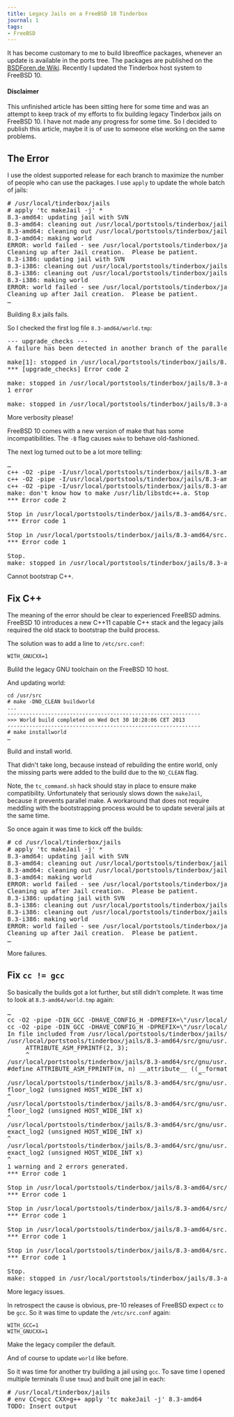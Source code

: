 ```yaml
---
title: Legacy Jails on a FreeBSD 10 Tinderbox
journal: 1
tags:
- FreeBSD
---
```

It has become customary to me to build libreoffice packages, whenever
an update is available in the ports tree. The packages are published
on the
[BSDForen.de Wiki](https://wiki.bsdforen.de/anwendungen:libreoffice_aus_inoffiziellen_paketen).
Recently I updated the Tinderbox host system to FreeBSD 10.

<div class="note warn">
	<h4>Disclaimer</h4>
	<p>
	This unfinished article has been sitting here for some time
	and was an attempt to keep track of my efforts to fix building
	legacy Tinderbox jails on FreeBSD 10. I have not made any
	progress for some time. So I decided to publish this article,
	maybe it is of use to someone else working on the same problems.
	</p>
</div>

The Error
---------

I use the oldest supported release for each branch to maximize the
number of people who can use the packages. I use `apply` to update
the whole batch of jails:

<pre>
# /usr/local/tinderbox/jails
# apply 'tc makeJail -j' *
8.3-amd64: updating jail with SVN
8.3-amd64: cleaning out /usr/local/portstools/tinderbox/jails/8.3-amd64/obj
8.3-amd64: cleaning out /usr/local/portstools/tinderbox/jails/8.3-amd64/tmp
8.3-amd64: making world
<span class="bad">ERROR: world failed - see /usr/local/portstools/tinderbox/jails/8.3-amd64/world.tmp</span>
Cleaning up after Jail creation.  Please be patient.
8.3-i386: updating jail with SVN
8.3-i386: cleaning out /usr/local/portstools/tinderbox/jails/8.3-i386/obj
8.3-i386: cleaning out /usr/local/portstools/tinderbox/jails/8.3-i386/tmp
8.3-i386: making world
<span class="bad">ERROR: world failed - see /usr/local/portstools/tinderbox/jails/8.3-i386/world.tmp</span>
Cleaning up after Jail creation.  Please be patient.
…
</pre>
Building 8.x jails fails.

So I checked the first log file `8.3-amd64/world.tmp`:

<pre>
--- upgrade_checks ---
A failure has been detected in another branch of the parallel make

make[1]: stopped in /usr/local/portstools/tinderbox/jails/8.3-amd64/src
*** [upgrade_checks] Error code 2

make: stopped in /usr/local/portstools/tinderbox/jails/8.3-amd64/src
1 error

make: stopped in /usr/local/portstools/tinderbox/jails/8.3-amd64/src
</pre>
More verbosity please!

FreeBSD 10 comes with a new version of make that has some incompatibilities.
The `-B` flag causes `make` to behave old-fashioned.

The next log turned out to be a lot more telling:

<pre>
…
c++ -O2 -pipe -I/usr/local/portstools/tinderbox/jails/8.3-amd64/obj/usr/local/portstools/tinderbox/jails/8.3-amd64/src/tmp/legacy/usr/include -I/usr/local/portstools/tinderbox/jails/8.3-amd64/src/gnu/usr.bin/gperf/../../../contrib/gperf/lib -I/usr/local/portstools/tinderbox/jails/8.3-amd64/src/gnu/usr.bin/gperf -c /usr/local/portstools/tinderbox/jails/8.3-amd64/src/gnu/usr.bin/gperf/../../../contrib/gperf/src/version.cc
c++ -O2 -pipe -I/usr/local/portstools/tinderbox/jails/8.3-amd64/obj/usr/local/portstools/tinderbox/jails/8.3-amd64/src/tmp/legacy/usr/include -I/usr/local/portstools/tinderbox/jails/8.3-amd64/src/gnu/usr.bin/gperf/../../../contrib/gperf/lib -I/usr/local/portstools/tinderbox/jails/8.3-amd64/src/gnu/usr.bin/gperf -c /usr/local/portstools/tinderbox/jails/8.3-amd64/src/gnu/usr.bin/gperf/../../../contrib/gperf/lib/getline.cc
c++ -O2 -pipe -I/usr/local/portstools/tinderbox/jails/8.3-amd64/obj/usr/local/portstools/tinderbox/jails/8.3-amd64/src/tmp/legacy/usr/include -I/usr/local/portstools/tinderbox/jails/8.3-amd64/src/gnu/usr.bin/gperf/../../../contrib/gperf/lib -I/usr/local/portstools/tinderbox/jails/8.3-amd64/src/gnu/usr.bin/gperf -c /usr/local/portstools/tinderbox/jails/8.3-amd64/src/gnu/usr.bin/gperf/../../../contrib/gperf/lib/hash.cc
<span class="bad">make: don't know how to make /usr/lib/libstdc++.a. Stop</span>
*** Error code 2

Stop in /usr/local/portstools/tinderbox/jails/8.3-amd64/src.
*** Error code 1

Stop in /usr/local/portstools/tinderbox/jails/8.3-amd64/src.
*** Error code 1

Stop.
make: stopped in /usr/local/portstools/tinderbox/jails/8.3-amd64/src
</pre>
Cannot bootstrap C++.

Fix C++
-------

The meaning of the error should be clear to experienced FreeBSD admins.
FreeBSD 10 introduces a new C++11 capable C++ stack and the legacy
jails required the old stack to bootstrap the build process.

The solution was to add a line to `/etc/src.conf`:

	WITH_GNUCXX=1

Bulild the legacy GNU toolchain on the FreeBSD 10 host.


And updating world:

~~~
cd /usr/src
# make -DNO_CLEAN buildworld
...
--------------------------------------------------------------
>>> World build completed on Wed Oct 30 10:28:06 CET 2013
--------------------------------------------------------------
# make installworld
…
~~~
Build and install world.

That didn't take long, because instead of rebuilding the entire world,
only the missing parts were added to the build due to the `NO_CLEAN`
flag.

Note, the `tc_command.sh` hack should stay in place to ensure make
compatibility. Unfortunately that seriously slows down the `makeJail`,
because it prevents parallel make. A workaround that does not require
meddling with the bootstrapping process would be to update several
jails at the same time.

So once again it was time to kick off the builds:

<pre>
# cd /usr/local/tinderbox/jails
# apply 'tc makeJail -j' *
8.3-amd64: updating jail with SVN
8.3-amd64: cleaning out /usr/local/portstools/tinderbox/jails/8.3-amd64/obj
8.3-amd64: cleaning out /usr/local/portstools/tinderbox/jails/8.3-amd64/tmp
8.3-amd64: making world
<span class="bad">ERROR: world failed - see /usr/local/portstools/tinderbox/jails/8.3-amd64/world.tmp</span>
Cleaning up after Jail creation.  Please be patient.
8.3-i386: updating jail with SVN
8.3-i386: cleaning out /usr/local/portstools/tinderbox/jails/8.3-i386/obj
8.3-i386: cleaning out /usr/local/portstools/tinderbox/jails/8.3-i386/tmp
8.3-i386: making world
<span class="bad">ERROR: world failed - see /usr/local/portstools/tinderbox/jails/8.3-i386/world.tmp</span>
Cleaning up after Jail creation.  Please be patient.
…
</pre>
More failures.

Fix `cc != gcc`
---------------

So basically the builds got a lot further, but still didn't complete.
It was time to look at `8.3-amd64/world.tmp` again:

<pre>
…
cc -O2 -pipe -DIN_GCC -DHAVE_CONFIG_H -DPREFIX=\"/usr/local/portstools/tinderbox/jails/8.3-amd64/obj/usr/local/portstools/tinderbox/jails/8.3-amd64/src/tmp/usr\" -I/usr/local/portstools/tinderbox/jails/8.3-amd64/obj/usr/local/portstools/tinderbox/jails/8.3-amd64/src/tmp/usr/local/portstools/tinderbox/jails/8.3-amd64/src/gnu/usr.bin/cc/cc_int/../cc_tools -I/usr/local/portstools/tinderbox/jails/8.3-amd64/src/gnu/usr.bin/cc/cc_int/../cc_tools -I/usr/local/portstools/tinderbox/jails/8.3-amd64/src/gnu/usr.bin/cc/cc_int/../../../../contrib/gcc -I/usr/local/portstools/tinderbox/jails/8.3-amd64/src/gnu/usr.bin/cc/cc_int/../../../../contrib/gcc/config -I/usr/local/portstools/tinderbox/jails/8.3-amd64/src/gnu/usr.bin/cc/cc_int/../../../../contrib/gcclibs/include -I/usr/local/portstools/tinderbox/jails/8.3-amd64/src/gnu/usr.bin/cc/cc_int/../../../../contrib/gcclibs/libcpp/include -I/usr/local/portstools/tinderbox/jails/8.3-amd64/src/gnu/usr.bin/cc/cc_int/../../../../contrib/gcclibs/libdecnumber   -I/usr/local/portstools/tinderbox/jails/8.3-amd64/obj/usr/local/portstools/tinderbox/jails/8.3-amd64/src/tmp/legacy/usr/include -c /usr/local/portstools/tinderbox/jails/8.3-amd64/src/gnu/usr.bin/cc/cc_int/../../../../contrib/gcc/timevar.c
cc -O2 -pipe -DIN_GCC -DHAVE_CONFIG_H -DPREFIX=\"/usr/local/portstools/tinderbox/jails/8.3-amd64/obj/usr/local/portstools/tinderbox/jails/8.3-amd64/src/tmp/usr\" -I/usr/local/portstools/tinderbox/jails/8.3-amd64/obj/usr/local/portstools/tinderbox/jails/8.3-amd64/src/tmp/usr/local/portstools/tinderbox/jails/8.3-amd64/src/gnu/usr.bin/cc/cc_int/../cc_tools -I/usr/local/portstools/tinderbox/jails/8.3-amd64/src/gnu/usr.bin/cc/cc_int/../cc_tools -I/usr/local/portstools/tinderbox/jails/8.3-amd64/src/gnu/usr.bin/cc/cc_int/../../../../contrib/gcc -I/usr/local/portstools/tinderbox/jails/8.3-amd64/src/gnu/usr.bin/cc/cc_int/../../../../contrib/gcc/config -I/usr/local/portstools/tinderbox/jails/8.3-amd64/src/gnu/usr.bin/cc/cc_int/../../../../contrib/gcclibs/include -I/usr/local/portstools/tinderbox/jails/8.3-amd64/src/gnu/usr.bin/cc/cc_int/../../../../contrib/gcclibs/libcpp/include -I/usr/local/portstools/tinderbox/jails/8.3-amd64/src/gnu/usr.bin/cc/cc_int/../../../../contrib/gcclibs/libdecnumber   -I/usr/local/portstools/tinderbox/jails/8.3-amd64/obj/usr/local/portstools/tinderbox/jails/8.3-amd64/src/tmp/legacy/usr/include -DTARGET_NAME=\"amd64-undermydesk-freebsd\" -c /usr/local/portstools/tinderbox/jails/8.3-amd64/src/gnu/usr.bin/cc/cc_int/../../../../contrib/gcc/toplev.c
In file included from /usr/local/portstools/tinderbox/jails/8.3-amd64/src/gnu/usr.bin/cc/cc_int/../../../../contrib/gcc/toplev.c:58:
/usr/local/portstools/tinderbox/jails/8.3-amd64/src/gnu/usr.bin/cc/cc_int/../../../../contrib/gcc/output.h:123:6: warning: 'format' attribute argument not supported: __asm_fprintf__ [-Wignored-attributes]
     ATTRIBUTE_ASM_FPRINTF(2, 3);
     ^
/usr/local/portstools/tinderbox/jails/8.3-amd64/src/gnu/usr.bin/cc/cc_int/../../../../contrib/gcc/output.h:113:53: note: expanded from macro 'ATTRIBUTE_ASM_FPRINTF'
#define ATTRIBUTE_ASM_FPRINTF(m, n) __attribute__ ((__format__ (__asm_fprintf__, m, n))) ATTRIBUTE_NONNULL(m)
                                                    ^
/usr/local/portstools/tinderbox/jails/8.3-amd64/src/gnu/usr.bin/cc/cc_int/../../../../contrib/gcc/toplev.c:542:1: error: redefinition of a 'extern inline' function 'floor_log2' is not supported in C99 mode
floor_log2 (unsigned HOST_WIDE_INT x)
^
/usr/local/portstools/tinderbox/jails/8.3-amd64/src/gnu/usr.bin/cc/cc_int/../../../../contrib/gcc/toplev.h:174:1: note: previous definition is here
floor_log2 (unsigned HOST_WIDE_INT x)
^
/usr/local/portstools/tinderbox/jails/8.3-amd64/src/gnu/usr.bin/cc/cc_int/../../../../contrib/gcc/toplev.c:577:1: <span class="bad">error: redefinition of a 'extern inline' function 'exact_log2' is not supported in C99 mode</span>
exact_log2 (unsigned HOST_WIDE_INT x)
^
/usr/local/portstools/tinderbox/jails/8.3-amd64/src/gnu/usr.bin/cc/cc_int/../../../../contrib/gcc/toplev.h:180:1: note: previous definition is here
exact_log2 (unsigned HOST_WIDE_INT x)
^
1 warning and 2 errors generated.
*** Error code 1

Stop in /usr/local/portstools/tinderbox/jails/8.3-amd64/src/gnu/usr.bin/cc/cc_int.
*** Error code 1

Stop in /usr/local/portstools/tinderbox/jails/8.3-amd64/src/gnu/usr.bin/cc.
*** Error code 1

Stop in /usr/local/portstools/tinderbox/jails/8.3-amd64/src.
*** Error code 1

Stop in /usr/local/portstools/tinderbox/jails/8.3-amd64/src.
*** Error code 1

Stop.
make: stopped in /usr/local/portstools/tinderbox/jails/8.3-amd64/src
</pre>
More legacy issues.

In retrospect the cause is obvious, pre-10 releases of FreeBSD expect
`cc` to be `gcc`. So it was time to update the `/etc/src.conf` again:

	WITH_GCC=1
	WITH_GNUCXX=1

Make the legacy compiler the default.

And of course to update `world` like before.

So it was time for another try building a jail using `gcc`. To save
time I opened multiple terminals (I use `tmux`) and built one jail
in each:

<pre>
# /usr/local/tinderbox/jails
# env CC=gcc CXX=g++ apply 'tc makeJail -j' 8.3-amd64
TODO: Insert output
</pre>
